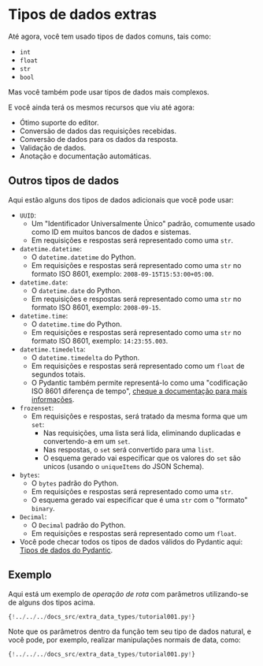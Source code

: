# Tipos de dados extras

Até agora, você tem usado tipos de dados comuns, tais como:

* `int`
* `float`
* `str`
* `bool`

Mas você também pode usar tipos de dados mais complexos.

E você ainda terá os mesmos recursos que viu até agora:

* Ótimo suporte do editor.
* Conversão de dados das requisições recebidas.
* Conversão de dados para os dados da resposta.
* Validação de dados.
* Anotação e documentação automáticas.

## Outros tipos de dados

Aqui estão alguns dos tipos de dados adicionais que você pode usar:

* `UUID`:
    * Um "Identificador Universalmente Único" padrão, comumente usado como ID em muitos bancos de dados e sistemas.
    * Em requisições e respostas será representado como uma `str`.
* `datetime.datetime`:
    * O `datetime.datetime` do Python.
    * Em requisições e respostas será representado como uma `str` no formato ISO 8601, exemplo: `2008-09-15T15:53:00+05:00`.
* `datetime.date`:
    * O `datetime.date` do Python.
    * Em requisições e respostas será representado como uma `str` no formato ISO 8601, exemplo: `2008-09-15`.
* `datetime.time`:
    * O `datetime.time` do Python.
    * Em requisições e respostas será representado como uma `str` no formato ISO 8601, exemplo: `14:23:55.003`.
* `datetime.timedelta`:
    * O `datetime.timedelta` do Python.
    * Em requisições e respostas será representado como um `float` de segundos totais.
    * O Pydantic também permite representá-lo como uma "codificação ISO 8601 diferença de tempo", <a href="https://docs.pydantic.dev/latest/#json-serialisation" class="external-link" target="_blank">cheque a documentação para mais informações</a>.
* `frozenset`:
    * Em requisições e respostas, será tratado da mesma forma que um `set`:
        * Nas requisições, uma lista será lida, eliminando duplicadas e convertendo-a em um `set`.
        * Nas respostas, o `set` será convertido para uma `list`.
        * O esquema gerado vai especificar que os valores do `set` são unicos (usando o `uniqueItems` do JSON Schema).
* `bytes`:
    * O `bytes` padrão do Python.
    * Em requisições e respostas será representado como uma `str`.
    * O esquema gerado vai especificar que é uma `str` com o "formato" `binary`.
* `Decimal`:
    * O `Decimal` padrão do Python.
    * Em requisições e respostas será representado como um `float`.
* Você pode checar todos os tipos de dados válidos do Pydantic aqui: <a href="https://docs.pydantic.dev/latest/concepts/types/" class="external-link" target="_blank">Tipos de dados do Pydantic</a>.

## Exemplo

Aqui está um exemplo de *operação de rota* com parâmetros utilizando-se de alguns dos tipos acima.

```Python hl_lines="1  3  12-16"
{!../../../docs_src/extra_data_types/tutorial001.py!}
```

Note que os parâmetros dentro da função tem seu tipo de dados natural, e você pode, por exemplo, realizar manipulações normais de data, como:

```Python hl_lines="18-19"
{!../../../docs_src/extra_data_types/tutorial001.py!}
```
